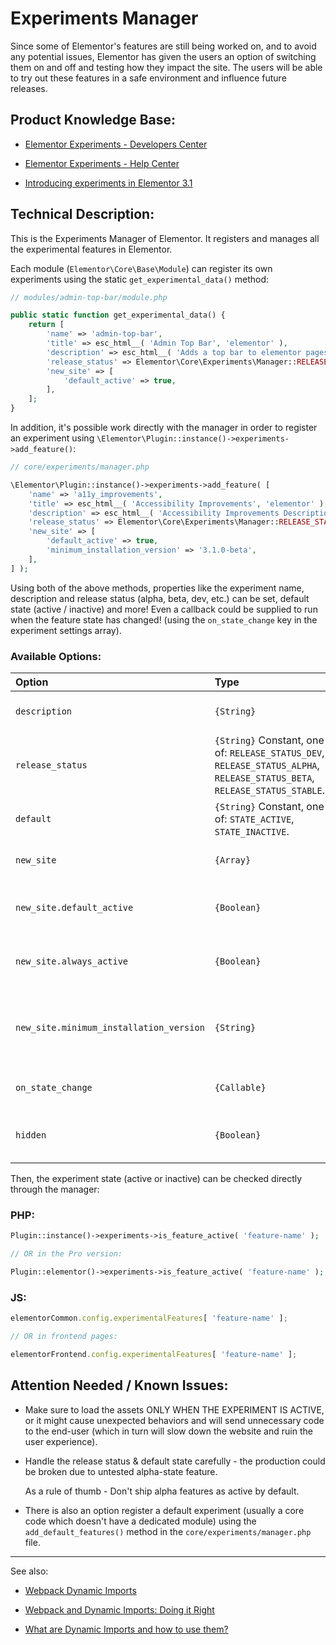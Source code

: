 # Experiments Manager

Since some of Elementor's features are still being worked on, and to avoid any potential issues,
Elementor has given the users an option of switching them on and off and testing how they impact the site.
The users will be able to try out these features in a safe environment and influence future releases.

## Product Knowledge Base:

- [Elementor Experiments - Developers Center](https://developers.elementor.com/elementor-experiments/)


- [Elementor Experiments - Help Center](https://elementor.com/help/features/experiments/)


- [Introducing experiments in Elementor 3.1](https://elementor.com/blog/introducing-elementor-3-1/)


## Technical Description:

This is the Experiments Manager of Elementor. It registers and manages all the experimental features in Elementor.

Each module (`Elementor\Core\Base\Module`) can register its own experiments using the static `get_experimental_data()` method:

```PHP
// modules/admin-top-bar/module.php

public static function get_experimental_data() {
	return [
		'name' => 'admin-top-bar',
		'title' => esc_html__( 'Admin Top Bar', 'elementor' ),
		'description' => esc_html__( 'Adds a top bar to elementor pages in admin area.', 'elementor' ),
		'release_status' => Elementor\Core\Experiments\Manager::RELEASE_STATUS_BETA,
		'new_site' => [
			'default_active' => true,
		],
	];
}
```

In addition, it's possible work directly with the manager in order to register an experiment using `\Elementor\Plugin::instance()->experiments->add_feature()`:

```PHP
// core/experiments/manager.php

\Elementor\Plugin::instance()->experiments->add_feature( [
	'name' => 'a11y_improvements',
	'title' => esc_html__( 'Accessibility Improvements', 'elementor' ),
	'description' => esc_html__( 'Accessibility Improvements Description', 'elementor' ),
	'release_status' => Elementor\Core\Experiments\Manager::RELEASE_STATUS_BETA,
	'new_site' => [
		'default_active' => true,
		'minimum_installation_version' => '3.1.0-beta',
	],
] );
```

Using both of the above methods, properties like the experiment name, description and release status (alpha, beta, dev, etc.) can be set,
default state (active / inactive) and more! Even a callback could be supplied to run when the feature state has changed! 
(using the `on_state_change` key in the experiment settings array).

### Available Options:
| Option                                    | Type																																						| Default					| Description
|:------------------------------------------| :---------------------------------------------------------------------------------------------------------------------------------------------------------| :-------------------------| :-------------  
| `description`                       	    | `{String}`																																				| `''`						| Description that will be shown in the admin panel.
| `release_status`                    	    | `{String}` Constant, one of: `RELEASE_STATUS_DEV`, `RELEASE_STATUS_ALPHA`, `RELEASE_STATUS_BETA`, `RELEASE_STATUS_STABLE`.			                    | `RELEASE_STATUS_ALPHA`	| Experiment release status.
| `default`                    		  	    | `{String}` Constant, one of: `STATE_ACTIVE`, `STATE_INACTIVE`.																							| `STATE_INACTIVE`			| Default state (active/inactive). 
| `new_site`                    	  	    | `{Array}`																																					| 							| Experiment settings for new sites.
| `new_site.default_active`                 | `{Boolean}`																																				| `false`					| Whether the experiment is active by default.
| `new_site.always_active`			  	    | `{Boolean}`																																				| `false`					| Whether the experiment is active and the state immutable.
| `new_site.minimum_installation_version`	| `{String}`																																				| `null`					| Minimum version to determine if the current installation is a new one. 
| `on_state_change`							| `{Callable}`																																				| `null`					| A callback that runs on each state change. 
| `hidden`							        | `{Boolean}`																																				| `false`					| Whether the experiment is displayed to the end user.

Then, the experiment state (active or inactive) can be checked directly through the manager:

### PHP:
```php
Plugin::instance()->experiments->is_feature_active( 'feature-name' );

// OR in the Pro version:

Plugin::elementor()->experiments->is_feature_active( 'feature-name' );
```

### JS:
```js
elementorCommon.config.experimentalFeatures[ 'feature-name' ];

// OR in frontend pages:

elementorFrontend.config.experimentalFeatures[ 'feature-name' ];
```


## Attention Needed / Known Issues:

- Make sure to load the assets ONLY WHEN THE EXPERIMENT IS ACTIVE, or it might cause unexpected behaviors and will send
  unnecessary code to the end-user (which in turn will slow down the website and ruin the user experience).
  

- Handle the release status & default state carefully - the production could be broken due to untested alpha-state feature.

  As a rule of thumb - Don't ship alpha features as active by default. 


- There is also an option register a default experiment (usually a core code which doesn't have a dedicated module) using the
  `add_default_features()` method in the `core/experiments/manager.php` file.


___

See also:

- [Webpack Dynamic Imports](https://webpack.js.org/guides/code-splitting/#dynamic-imports)
  

- [Webpack and Dynamic Imports: Doing it Right](https://medium.com/front-end-weekly/webpack-and-dynamic-imports-doing-it-right-72549ff49234)


- [What are Dynamic Imports and how to use them?](https://www.initialyze.com/blog/2020/11/what-are-dynamic-imports-and-how-to-use-them/)
